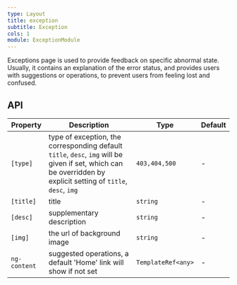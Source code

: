 ```yaml
---
type: Layout
title: exception
subtitle: Exception
cols: 1
module: ExceptionModule
---
```


Exceptions page is used to provide feedback on specific abnormal state. Usually, it contains an explanation of the error status, and provides users with suggestions or operations, to prevent users from feeling lost and confused.

## API

Property | Description | Type | Default
----|------|-----|------
`[type]` | type of exception, the corresponding default `title`, `desc`, `img` will be given if set, which can be overridden by explicit setting of `title`, `desc`, `img` | `403,404,500` | -
`[title]` | title | `string` | -
`[desc]` | supplementary description | `string` | -
`[img]` | the url of background image | `string` | -
`ng-content` | suggested operations, a default 'Home' link will show if not set | `TemplateRef<any>` | -
